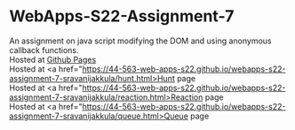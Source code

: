# WebApps-S22-Assignment-7
An assignment on java script modifying the DOM and using anonymous callback functions.
<br>
Hosted at <a href="https://github.com/44-563-Web-Apps-S22/webapps-s22-assignment-7-sravanijakkula/settings/pages">Github Pages</a><br>
Hosted at <a href="https://44-563-web-apps-s22.github.io/webapps-s22-assignment-7-sravanijakkula/hunt.html>Hunt page</a><br>
Hosted at <a href="https://44-563-web-apps-s22.github.io/webapps-s22-assignment-7-sravanijakkula/reaction.html>Reaction page</a><br>
Hosted at <a href="https://44-563-web-apps-s22.github.io/webapps-s22-assignment-7-sravanijakkula/queue.html>Queue page</a>
